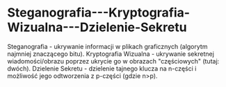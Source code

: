 # Steganografia---Kryptografia-Wizualna---Dzielenie-Sekretu
Steganografia  - ukrywanie informacji w plikach graficznych (algorytm najmniej znaczącego bitu).  Kryptografia Wizualna - ukrywanie sekretnej wiadomości/obrazu poprzez ukrycie go w obrazach "częściowych" (tutaj: dwóch). Dzielenie Sekretu -  dzielenie tajnego klucza na n-części i możliwość jego odtworzenia z p-części (gdzie n>p).
